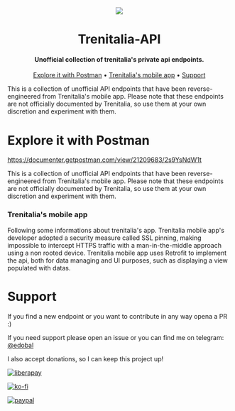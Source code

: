 <div align="center">
  <img src="https://github.com/Bbalduzz/Trenitalia-API/assets/81587335/f3eb8b46-7717-43bf-9942-eb837c19c942">
</div>
<h1 align="center">
  Trenitalia-API
</h1>

<h4 align="center">Unofficial collection of trenitalia's private api endpoints.</h4>

<p align="center">
  <a href="#Explore it with Postman">Explore it with Postman</a> •
  <a href="#dependencies">Trenitalia's mobile app</a> •
  <a href="#how-to-use">Support</a>
</p>

This is a collection of unofficial API endpoints that have been reverse-engineered from Trenitalia's mobile app. Please note that these endpoints are not officially documented by Trenitalia, so use them at your own discretion and experiment with them.

# Explore it with Postman
https://documenter.getpostman.com/view/21209683/2s9YsNdW1t

This is a collection of unofficial API endpoints that have been reverse-engineered from Trenitalia's mobile app. Please note that these endpoints are not officially documented by Trenitalia, so use them at your own discretion and experiment with them.

### Trenitalia's mobile app
Following some informations about trenitalia's app.
Trenitalia mobile app's developer adopted a security measure called SSL pinning, making impossible to intercept HTTPS traffic with a man-in-the-middle approach using a non rooted device.
Trenitalia mobile app uses Retrofit to implement the api, both for data managing and UI purposes, such as displaying a view populated with datas.

# Support
If you find a new endpoint or you want to contribute in any way opena a PR :)

If you need support please open an issue or you can find me on telegram: [@edobal](https://t.me/edobal)

I also accept donations, so I can keep this project up!

[![liberapay](https://liberapay.com/assets/widgets/donate.svg)](https://liberapay.com/balduzz/donate)

[![ko-fi](https://ko-fi.com/img/githubbutton_sm.svg)](https://ko-fi.com/C0C8T2OJ6)

[![paypal](https://www.paypalobjects.com/en_US/i/btn/btn_donateCC_LG.gif)](https://www.paypal.com/donate/?hosted_button_id=3C8G7V8DUWLQG)
